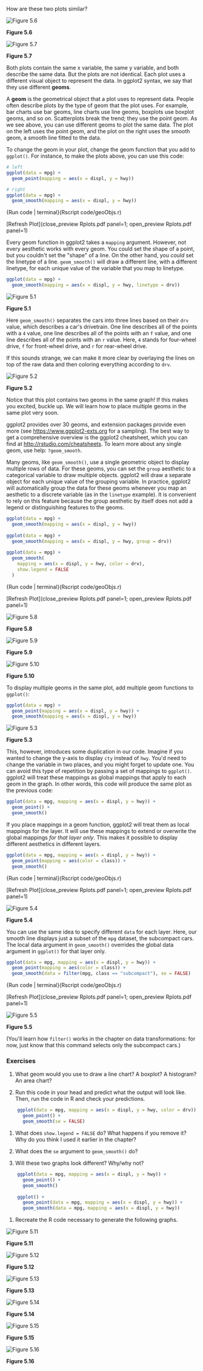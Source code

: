 
How are these two plots similar? 


![Figure 5.6](visualize_files/figure-latex/unnamed-chunk-18-1.jpg)

**Figure 5.6**

 ![Figure 5.7](visualize_files/figure-latex/unnamed-chunk-18-2.jpg)

**Figure 5.7**

 

Both plots contain the same x variable, the same y variable, and both describe the same data. But the plots are not identical. Each plot uses a different visual object to represent the data. In ggplot2 syntax, we say that they use different __geoms__.

A __geom__ is the geometrical object that a plot uses to represent data. People often describe plots by the type of geom that the plot uses. For example, bar charts use bar geoms, line charts use line geoms, boxplots use boxplot geoms, and so on. Scatterplots break the trend; they use the point geom. As we see above, you can use different geoms to plot the same data. The plot on the left uses the point geom, and the plot on the right uses the smooth geom, a smooth line fitted to the data. 

To change the geom in your plot, change the geom function that you add to `ggplot()`. For instance, to make the plots above, you can use this code:


```r
# left
ggplot(data = mpg) + 
  geom_point(mapping = aes(x = displ, y = hwy))

# right
ggplot(data = mpg) + 
  geom_smooth(mapping = aes(x = displ, y = hwy))
```
{Run code | terminal}(Rscript code/geoObjs.r)
 
[Refresh Plot](close_preview Rplots.pdf panel=1; open_preview Rplots.pdf panel=1)


Every geom function in ggplot2 takes a `mapping` argument. However, not every aesthetic works with every geom. You could set the shape of a point, but you couldn't set the "shape" of a line. On the other hand, you _could_ set the linetype of a line. `geom_smooth()` will draw a different line, with a different linetype, for each unique value of the variable that you map to linetype.


```r
ggplot(data = mpg) + 
  geom_smooth(mapping = aes(x = displ, y = hwy, linetype = drv))
```



![Figure 5.1](visualize_files/figure-latex/unnamed-chunk-20-1.jpg)

**Figure 5.1**

Here `geom_smooth()` separates the cars into three lines based on their `drv` value, which describes a car's drivetrain. One line describes all of the points with a `4` value, one line describes all of the points with an `f` value, and one line describes all of the points with an `r` value. Here, `4` stands for four-wheel drive, `f` for front-wheel drive, and `r` for rear-wheel drive.

If this sounds strange, we can make it more clear by overlaying the lines on top of the raw data and then coloring everything according to `drv`. 


![Figure 5.2](visualize_files/figure-latex/unnamed-chunk-21-1.jpg)

**Figure 5.2**

Notice that this plot contains two geoms in the same graph! If this makes you excited, buckle up. We will learn how to place multiple geoms in the same plot very soon.

ggplot2 provides over 30 geoms, and extension packages provide even more (see <https://www.ggplot2-exts.org> for a sampling). The best way to get a comprehensive overview is the ggplot2 cheatsheet, which you can find at <http://rstudio.com/cheatsheets>. To learn more about any single geom, use help: `?geom_smooth`.

Many geoms, like `geom_smooth()`, use a single geometric object to display multiple rows of data. For these geoms, you can set the `group` aesthetic to a categorical variable to draw multiple objects. ggplot2 will draw a separate object for each unique value of the grouping variable. In practice, ggplot2 will automatically group the data for these geoms whenever you map an aesthetic to a discrete variable (as in the `linetype` example). It is convenient to rely on this feature because the group aesthetic by itself does not add a legend or distinguishing features to the geoms.


```r
ggplot(data = mpg) +
  geom_smooth(mapping = aes(x = displ, y = hwy))
              
ggplot(data = mpg) +
  geom_smooth(mapping = aes(x = displ, y = hwy, group = drv))
    
ggplot(data = mpg) +
  geom_smooth(
    mapping = aes(x = displ, y = hwy, color = drv),
    show.legend = FALSE
  )
```
{Run code | terminal}(Rscript code/geoObjs.r)
 
[Refresh Plot](close_preview Rplots.pdf panel=1; open_preview Rplots.pdf panel=1)



![Figure 5.8](visualize_files/figure-latex/unnamed-chunk-22-1.jpg)

**Figure 5.8**

 ![Figure 5.9](visualize_files/figure-latex/unnamed-chunk-22-2.jpg)

**Figure 5.9**

 ![Figure 5.10](visualize_files/figure-latex/unnamed-chunk-22-3.jpg)

**Figure 5.10**

 

To display multiple geoms in the same plot, add multiple geom functions to `ggplot()`:


```r
ggplot(data = mpg) + 
  geom_point(mapping = aes(x = displ, y = hwy)) +
  geom_smooth(mapping = aes(x = displ, y = hwy))
```



![Figure 5.3](visualize_files/figure-latex/unnamed-chunk-23-1.jpg)

**Figure 5.3**

This, however, introduces some duplication in our code. Imagine if you wanted to change the y-axis to display `cty` instead of `hwy`. You'd need to change the variable in two places, and you might forget to update one. You can avoid this type of repetition by passing a set of mappings to `ggplot()`. ggplot2 will treat these mappings as global mappings that apply to each geom in the graph.  In other words, this code will produce the same plot as the previous code:


```r
ggplot(data = mpg, mapping = aes(x = displ, y = hwy)) + 
  geom_point() + 
  geom_smooth()
```

If you place mappings in a geom function, ggplot2 will treat them as local mappings for the layer. It will use these mappings to extend or overwrite the global mappings _for that layer only_. This makes it possible to display different aesthetics in different layers.


```r
ggplot(data = mpg, mapping = aes(x = displ, y = hwy)) + 
  geom_point(mapping = aes(color = class)) + 
  geom_smooth()
```

{Run code | terminal}(Rscript code/geoObjs.r)
 
[Refresh Plot](close_preview Rplots.pdf panel=1; open_preview Rplots.pdf panel=1)



![Figure 5.4](visualize_files/figure-latex/unnamed-chunk-25-1.jpg)

**Figure 5.4**

You can use the same idea to specify different `data` for each layer. Here, our smooth line displays just a subset of the `mpg` dataset, the subcompact cars. The local data argument in `geom_smooth()` overrides the global data argument in `ggplot()` for that layer only.


```r
ggplot(data = mpg, mapping = aes(x = displ, y = hwy)) + 
  geom_point(mapping = aes(color = class)) + 
  geom_smooth(data = filter(mpg, class == "subcompact"), se = FALSE)
```
{Run code | terminal}(Rscript code/geoObjs.r)
 
[Refresh Plot](close_preview Rplots.pdf panel=1; open_preview Rplots.pdf panel=1)




![Figure 5.5](visualize_files/figure-latex/unnamed-chunk-26-1.jpg)

**Figure 5.5**

(You'll learn how `filter()` works in the chapter on data transformations: for now, just know that this command selects only the subcompact cars.)

### Exercises

1.  What geom would you use to draw a line chart? A boxplot? 
    A histogram? An area chart?

1.  Run this code in your head and predict what the output will look like.
    Then, run the code in R and check your predictions.
    
    
```r
    ggplot(data = mpg, mapping = aes(x = displ, y = hwy, color = drv)) + 
      geom_point() + 
      geom_smooth(se = FALSE)
```

1.  What does `show.legend = FALSE` do?  What happens if you remove it?  
    Why do you think I used it earlier in the chapter?

1.  What does the `se` argument to `geom_smooth()` do?


1.  Will these two graphs look different? Why/why not?

    
```r
    ggplot(data = mpg, mapping = aes(x = displ, y = hwy)) + 
      geom_point() + 
      geom_smooth()
    
    ggplot() + 
      geom_point(data = mpg, mapping = aes(x = displ, y = hwy)) + 
      geom_smooth(data = mpg, mapping = aes(x = displ, y = hwy))
```

1.  Recreate the R code necessary to generate the following graphs.
   
   
 ![Figure 5.11](visualize_files/figure-latex/unnamed-chunk-29-1.jpg)

**Figure 5.11**

 ![Figure 5.12](visualize_files/figure-latex/unnamed-chunk-29-2.jpg)

**Figure 5.12**

 ![Figure 5.13](visualize_files/figure-latex/unnamed-chunk-29-3.jpg)

**Figure 5.13**

 ![Figure 5.14](visualize_files/figure-latex/unnamed-chunk-29-4.jpg)

**Figure 5.14**

 ![Figure 5.15](visualize_files/figure-latex/unnamed-chunk-29-5.jpg)

**Figure 5.15**

 ![Figure 5.16](visualize_files/figure-latex/unnamed-chunk-29-6.jpg)

**Figure 5.16**

 
